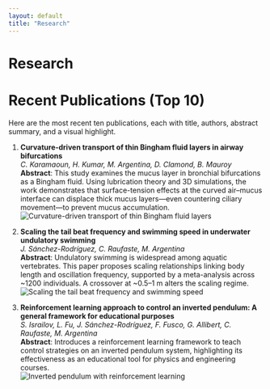 ```yaml
---
layout: default
title: "Research"
---
```


# Research
# Recent Publications (Top 10)

Here are the most recent ten publications, each with title, authors, abstract summary, and a visual highlight.

1. **Curvature-driven transport of thin Bingham fluid layers in airway bifurcations**  
   *C. Karamaoun, H. Kumar, M. Argentina, D. Clamond, B. Mauroy*  
   **Abstract**: This study examines the mucus layer in bronchial bifurcations as a Bingham fluid. Using lubrication theory and 3D simulations, the work demonstrates that surface-tension effects at the curved air–mucus interface can displace thick mucus layers—even countering ciliary movement—to prevent mucus accumulation.  
   ![Curvature-driven transport of thin Bingham fluid layers](https://journals.aps.org/prfluids/article/10.1103/PhysRevFluids.9.L081101/figures/1)

1. **Scaling the tail beat frequency and swimming speed in underwater undulatory swimming**  
   *J. Sánchez-Rodríguez, C. Raufaste, M. Argentina*  
   **Abstract**: Undulatory swimming is widespread among aquatic vertebrates. This paper proposes scaling relationships linking body length and oscillation frequency, supported by a meta-analysis across ~1200 individuals. A crossover at ~0.5–1 m alters the scaling regime.  
   ![Scaling the tail beat frequency and swimming speed](https://www.nature.com/articles/s41467-023-41368-6/figures/1)

1. **Reinforcement learning approach to control an inverted pendulum: A general framework for educational purposes**  
   *S. Israilov, L. Fu, J. Sánchez-Rodríguez, F. Fusco, G. Allibert, C. Raufaste, M. Argentina*  
   **Abstract**: Introduces a reinforcement learning framework to teach control strategies on an inverted pendulum system, highlighting its effectiveness as an educational tool for physics and engineering courses.  
   ![Inverted pendulum with reinforcement learning](https://journals.plos.org/plosone/article/figure/image?size=large&id=10.1371/journal.pone.0280071.g001)

